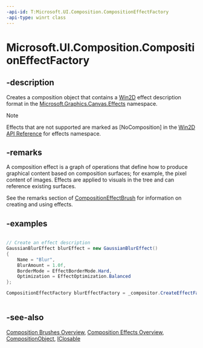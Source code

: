 ```yaml
---
-api-id: T:Microsoft.UI.Composition.CompositionEffectFactory
-api-type: winrt class
---
```


<!-- Class syntax.
public class CompositionEffectFactory : Windows.UI.Composition.CompositionObject, Windows.UI.Composition.ICompositionEffectFactory
-->

# Microsoft.UI.Composition.CompositionEffectFactory

## -description
Creates a composition object that contains a [Win2D](https://microsoft.github.io/Win2D/html/Introduction.htm) effect description format in the [Microsoft.Graphics.Canvas.Effects](https://microsoft.github.io/Win2D/html/N_Microsoft_Graphics_Canvas_Effects.htm) namespace.

> [!NOTE]
> Effects that are not supported are marked as [NoComposition] in the [Win2D API Reference](https://microsoft.github.io/Win2D/html/APIReference.htm) for effects namespace.

## -remarks

A composition effect is a graph of operations that define how to produce graphical content based on composition surfaces; for example, the pixel content of images. Effects are applied to visuals in the tree and can reference existing surfaces.

See the remarks section of [CompositionEffectBrush](compositioneffectbrush.md) for information on creating and using effects.

## -examples


```csharp

// Create an effect description 
GaussianBlurEffect blurEffect = new GaussianBlurEffect() 
{ 
    Name = "Blur", 
    BlurAmount = 1.0f, 
    BorderMode = EffectBorderMode.Hard, 
    Optimization = EffectOptimization.Balanced 
}; 

CompositionEffectFactory blurEffectFactory = _compositor.CreateEffectFactory(blurEffect); 
         
```



## -see-also
[Composition Brushes Overview](/windows/uwp/graphics/composition-brushes), [Composition Effects Overview](/en-us/windows/uwp/composition/composition-effects), [CompositionObject](compositionobject.md), [IClosable](/uwp/api/windows.foundation.iclosable)
